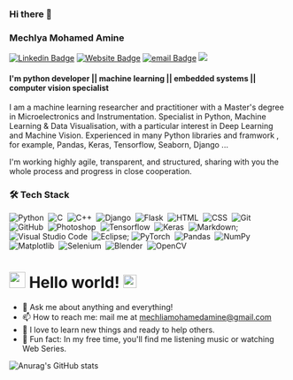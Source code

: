 ### Hi there 👋
### Mechlya Mohamed Amine
[![Linkedin Badge](https://img.shields.io/badge/-mechlya-0077B5?style=flat&logo=Linkedin)](https://https://www.linkedin.com/in/mechlia/)
[![Website Badge](https://img.shields.io/badge/-Website-3423A6?style=flat&logo=Google-Chrome&logoColor=white)](https://bit.ly/3mPRDZG)
[![email Badge](https://img.shields.io/badge/-mechlia-D14836?style=flat&logo=Gmail&logoColor=white)](mailto:mechliamohamedamine@gmail.com)
![](https://visitor-badge.glitch.me/badge?page_id=prdpjngd) 
#### I'm python developer || machine learning || embedded systems || computer vision specialist

I am a machine learning researcher and practitioner with a Master's degree in Microelectronics and Instrumentation. Specialist in Python, Machine Learning & Data Visualisation, with a particular interest in Deep Learning and Machine Vision. Experienced in many Python libraries and framwork , for example, Pandas, Keras, Tensorflow, Seaborn, Django ...

I'm working highly agile, transparent, and structured, sharing with you the whole process and progress in close cooperation.

### 🛠  Tech Stack

![Python](https://img.shields.io/badge/-Python-05122A?style=flat&logo=python)&nbsp;
![C](https://img.shields.io/badge/-C-05122A?style=flat&logo=C&logoColor=A8B9CC)&nbsp;
![C++](https://img.shields.io/badge/-C++-05122A?style=flat&logo=C%2B%2B&logoColor=00599C)&nbsp;
![Django](https://img.shields.io/badge/-Django-05122A?style=flat&logo=django&logoColor=092E20)&nbsp;
![Flask](https://img.shields.io/badge/-Flask-05122A?style=flat&logo=flask)&nbsp;
![HTML](https://img.shields.io/badge/-HTML-05122A?style=flat&logo=HTML5)&nbsp;
![CSS](https://img.shields.io/badge/-CSS-05122A?style=flat&logo=CSS3&logoColor=1572B6)&nbsp;
![Git](https://img.shields.io/badge/-Git-05122A?style=flat&logo=git)&nbsp;
![GitHub](https://img.shields.io/badge/-GitHub-05122A?style=flat&logo=github)&nbsp;
![Photoshop](https://img.shields.io/badge/-Photoshop-05122A?style=flat&logo=adobe-photoshop)&nbsp;
![Tensorflow](https://img.shields.io/badge/-Tensorflow-05122A?style=flat&logo=Tensorflow)&nbsp;
![Keras](https://img.shields.io/badge/-Keras-05122A?style=flat&logo=Keras)&nbsp;
![Markdown](https://img.shields.io/badge/-Markdown-05122A?style=flat&logo=markdown);
![Visual Studio Code](https://img.shields.io/badge/-Visual%20Studio%20Code-05122A?style=flat&logo=visual-studio-code&logoColor=007ACC)&nbsp;
![Eclipse](https://img.shields.io/badge/-Eclipse-05122A?style=flat&logo=eclipse-ide&logoColor=2C2255);
![PyTorch](https://img.shields.io/badge/-PyTorch-05122A?style=flat&logo=PyTorch)&nbsp;
![Pandas](https://img.shields.io/badge/-Pandas-05122A?style=flat&logo=Pandas)&nbsp;
![NumPy](https://img.shields.io/badge/-NumPy-05122A?style=flat&logo=NumPy)&nbsp;
![Matplotlib](https://img.shields.io/badge/-Matplotlib-05122A?style=flat&logo=Matplotlib)&nbsp;
![Selenium](https://img.shields.io/badge/-Selenium-05122A?style=flat&logo=Selenium)&nbsp;
![Blender](https://img.shields.io/badge/-Blender-05122A?style=flat&logo=Blender)&nbsp;
![OpenCV](https://img.shields.io/badge/-OpenCV-05122A?style=flat&logo=OpenCV)&nbsp;


# <img src="https://github.com/TheDudeThatCode/TheDudeThatCode/blob/master/Assets/Hi.gif" width="29px"> Hello world!&nbsp;<img src="https://github.com/TheDudeThatCode/TheDudeThatCode/blob/master/Assets/Earth.gif" width="24px"> 

- 💬 Ask me about anything and everything! 
- 📫 How to reach me: mail me at [mechliamohamedamine@gmail.com](mechliamohamedamine@gmail.com)
- 🌱 I love to learn new things and ready to help others.
- 🎨 Fun fact: In my free time, you'll find me listening music or watching Web Series.

![Anurag's GitHub stats](https://github-readme-stats.vercel.app/api?username=mechlya&show_icons=true&theme=merko)

